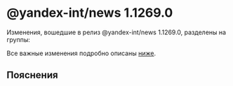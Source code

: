 # @yandex-int/news 1.1269.0

<!-- ЧЕЛОВЕЧЕСКОЕ ВСТУПЛЕНИЕ -->

Изменения, вошедшие в релиз @yandex-int/news 1.1269.0, разделены на группы:

Все важные изменения подробно описаны [ниже](#Пояснения).

## Пояснения

